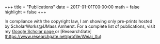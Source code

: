 +++
title = "Publications"
date = 2017-01-01T00:00:00
math = false
highlight = false
+++

In compliance with the copyright law, I am showing only pre-prints hosted by ScholarWorks@UMass Amherst. For a complete list of publications, visit my [Google Scholar page ](https://scholar.google.com/citations?hl=en&user=c87IeKoAAAAJ&view_op=list_works&sortby=pubdate) or [ResearchGate] (https://www.researchgate.net/profile/Weiai_Xu) 
